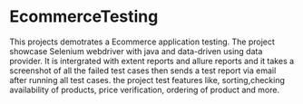 # EcommerceTesting

This projects demotrates a Ecommerce application testing. 
The project showcase Selenium webdriver with java and data-driven using data provider.
It is intergrated with extent reports and allure reports and it takes a screenshot of all the failed test cases then sends a test report via email after running all test cases.
the project test features like, sorting,checking availability of products, price verification, ordering of product and more.
